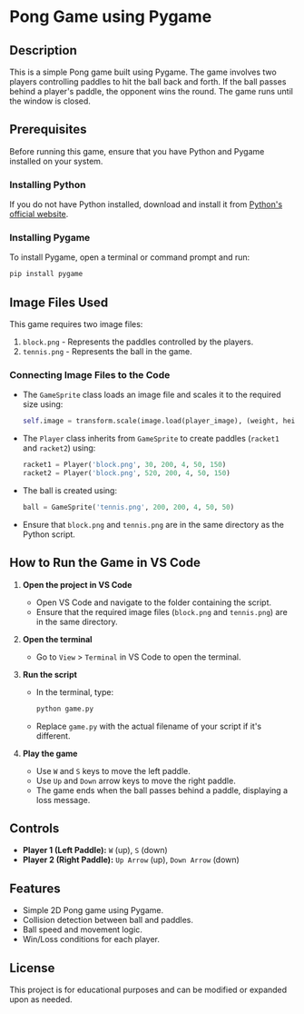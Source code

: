 # Pong Game using Pygame

## Description
This is a simple Pong game built using Pygame. The game involves two players controlling paddles to hit the ball back and forth. If the ball passes behind a player's paddle, the opponent wins the round. The game runs until the window is closed.

## Prerequisites
Before running this game, ensure that you have Python and Pygame installed on your system.

### Installing Python
If you do not have Python installed, download and install it from [Python's official website](https://www.python.org/).

### Installing Pygame
To install Pygame, open a terminal or command prompt and run:
```bash
pip install pygame
```

## Image Files Used
This game requires two image files:
1. `block.png` - Represents the paddles controlled by the players.
2. `tennis.png` - Represents the ball in the game.

### Connecting Image Files to the Code
- The `GameSprite` class loads an image file and scales it to the required size using:
  ```python
  self.image = transform.scale(image.load(player_image), (weight, height))
  ```
- The `Player` class inherits from `GameSprite` to create paddles (`racket1` and `racket2`) using:
  ```python
  racket1 = Player('block.png', 30, 200, 4, 50, 150)
  racket2 = Player('block.png', 520, 200, 4, 50, 150)
  ```
- The ball is created using:
  ```python
  ball = GameSprite('tennis.png', 200, 200, 4, 50, 50)
  ```
- Ensure that `block.png` and `tennis.png` are in the same directory as the Python script.

## How to Run the Game in VS Code
1. **Open the project in VS Code**
   - Open VS Code and navigate to the folder containing the script.
   - Ensure that the required image files (`block.png` and `tennis.png`) are in the same directory.

2. **Open the terminal**
   - Go to `View` > `Terminal` in VS Code to open the terminal.

3. **Run the script**
   - In the terminal, type:
     ```bash
     python game.py
     ```
   - Replace `game.py` with the actual filename of your script if it's different.

4. **Play the game**
   - Use `W` and `S` keys to move the left paddle.
   - Use `Up` and `Down` arrow keys to move the right paddle.
   - The game ends when the ball passes behind a paddle, displaying a loss message.

## Controls
- **Player 1 (Left Paddle):** `W` (up), `S` (down)
- **Player 2 (Right Paddle):** `Up Arrow` (up), `Down Arrow` (down)

## Features
- Simple 2D Pong game using Pygame.
- Collision detection between ball and paddles.
- Ball speed and movement logic.
- Win/Loss conditions for each player.

## License
This project is for educational purposes and can be modified or expanded upon as needed.

